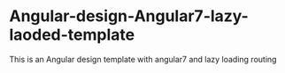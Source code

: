 # Angular-design-Angular7-lazy-laoded-template
This is an Angular design template with angular7 and lazy loading routing
